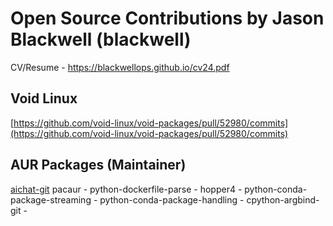 

# Open Source Contributions by Jason Blackwell (blackwell)

CV/Resume - https://blackwellops.github.io/cv24.pdf
   
## Void Linux

[https://github.com/void-linux/void-packages/pull/52980/commits](https://github.com/void-linux/void-packages/pull/52980/commits)

    
## AUR Packages (Maintainer)
    
[aichat-git](https://aur.archlinux.org/packages/aichat-git)
pacaur - 
python-dockerfile-parse - 
hopper4 - 
python-conda-package-streaming - 
python-conda-package-handling - 
cpython-argbind-git - 






